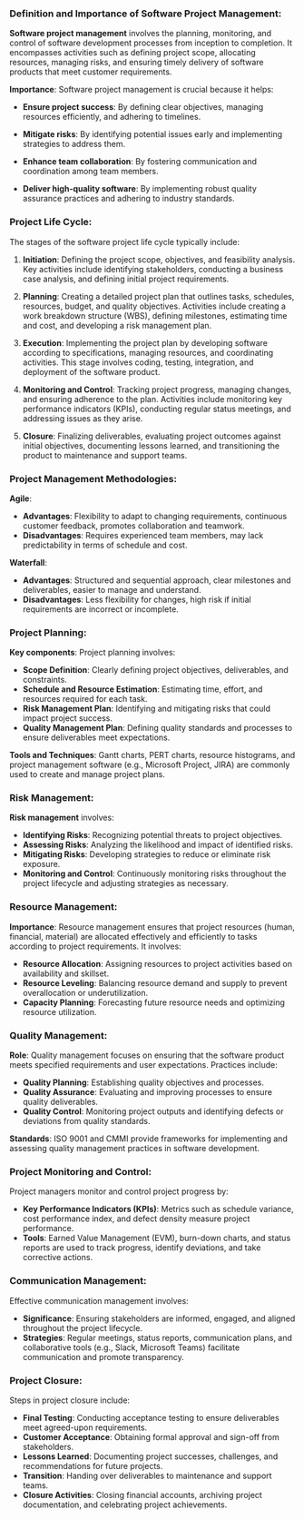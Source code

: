 ### Definition and Importance of Software Project Management:

**Software project management** involves the planning, monitoring, and control of software development processes from inception to completion. It encompasses activities such as defining project scope, allocating resources, managing risks, and ensuring timely delivery of software products that meet customer requirements.

**Importance**: Software project management is crucial because it helps:

- **Ensure project success**: By defining clear objectives, managing resources efficiently, and adhering to timelines.
  
- **Mitigate risks**: By identifying potential issues early and implementing strategies to address them.
  
- **Enhance team collaboration**: By fostering communication and coordination among team members.
  
- **Deliver high-quality software**: By implementing robust quality assurance practices and adhering to industry standards.

### Project Life Cycle:

The stages of the software project life cycle typically include:

1. **Initiation**: Defining the project scope, objectives, and feasibility analysis. Key activities include identifying stakeholders, conducting a business case analysis, and defining initial project requirements.
   
2. **Planning**: Creating a detailed project plan that outlines tasks, schedules, resources, budget, and quality objectives. Activities include creating a work breakdown structure (WBS), defining milestones, estimating time and cost, and developing a risk management plan.
   
3. **Execution**: Implementing the project plan by developing software according to specifications, managing resources, and coordinating activities. This stage involves coding, testing, integration, and deployment of the software product.
   
4. **Monitoring and Control**: Tracking project progress, managing changes, and ensuring adherence to the plan. Activities include monitoring key performance indicators (KPIs), conducting regular status meetings, and addressing issues as they arise.
   
5. **Closure**: Finalizing deliverables, evaluating project outcomes against initial objectives, documenting lessons learned, and transitioning the product to maintenance and support teams.

### Project Management Methodologies:

**Agile**:
- **Advantages**: Flexibility to adapt to changing requirements, continuous customer feedback, promotes collaboration and teamwork.
- **Disadvantages**: Requires experienced team members, may lack predictability in terms of schedule and cost.

**Waterfall**:
- **Advantages**: Structured and sequential approach, clear milestones and deliverables, easier to manage and understand.
- **Disadvantages**: Less flexibility for changes, high risk if initial requirements are incorrect or incomplete.

### Project Planning:

**Key components**: Project planning involves:
- **Scope Definition**: Clearly defining project objectives, deliverables, and constraints.
- **Schedule and Resource Estimation**: Estimating time, effort, and resources required for each task.
- **Risk Management Plan**: Identifying and mitigating risks that could impact project success.
- **Quality Management Plan**: Defining quality standards and processes to ensure deliverables meet expectations.

**Tools and Techniques**: Gantt charts, PERT charts, resource histograms, and project management software (e.g., Microsoft Project, JIRA) are commonly used to create and manage project plans.

### Risk Management:

**Risk management** involves:
- **Identifying Risks**: Recognizing potential threats to project objectives.
- **Assessing Risks**: Analyzing the likelihood and impact of identified risks.
- **Mitigating Risks**: Developing strategies to reduce or eliminate risk exposure.
- **Monitoring and Control**: Continuously monitoring risks throughout the project lifecycle and adjusting strategies as necessary.

### Resource Management:

**Importance**: Resource management ensures that project resources (human, financial, material) are allocated effectively and efficiently to tasks according to project requirements. It involves:

- **Resource Allocation**: Assigning resources to project activities based on availability and skillset.
- **Resource Leveling**: Balancing resource demand and supply to prevent overallocation or underutilization.
- **Capacity Planning**: Forecasting future resource needs and optimizing resource utilization.

### Quality Management:

**Role**: Quality management focuses on ensuring that the software product meets specified requirements and user expectations. Practices include:
- **Quality Planning**: Establishing quality objectives and processes.
- **Quality Assurance**: Evaluating and improving processes to ensure quality deliverables.
- **Quality Control**: Monitoring project outputs and identifying defects or deviations from quality standards.

**Standards**: ISO 9001 and CMMI provide frameworks for implementing and assessing quality management practices in software development.

### Project Monitoring and Control:

Project managers monitor and control project progress by:
- **Key Performance Indicators (KPIs)**: Metrics such as schedule variance, cost performance index, and defect density measure project performance.
- **Tools**: Earned Value Management (EVM), burn-down charts, and status reports are used to track progress, identify deviations, and take corrective actions.

### Communication Management:

Effective communication management involves:
- **Significance**: Ensuring stakeholders are informed, engaged, and aligned throughout the project lifecycle.
- **Strategies**: Regular meetings, status reports, communication plans, and collaborative tools (e.g., Slack, Microsoft Teams) facilitate communication and promote transparency.

### Project Closure:

Steps in project closure include:
- **Final Testing**: Conducting acceptance testing to ensure deliverables meet agreed-upon requirements.
- **Customer Acceptance**: Obtaining formal approval and sign-off from stakeholders.
- **Lessons Learned**: Documenting project successes, challenges, and recommendations for future projects.
- **Transition**: Handing over deliverables to maintenance and support teams.
- **Closure Activities**: Closing financial accounts, archiving project documentation, and celebrating project achievements.
